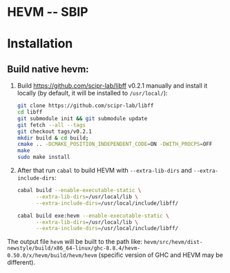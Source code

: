 HEVM -- SBIP
=======================

# Installation
## Build native hevm:

1. Build https://github.com/scipr-lab/libff v0.2.1 manually and install it
   locally (by default, it will be installed to `/usr/local/`):

   ```sh
   git clone https://github.com/scipr-lab/libff
   cd libff
   git submodule init && git submodule update
   git fetch --all --tags
   git checkout tags/v0.2.1
   mkdir build & cd build;
   cmake .. -DCMAKE_POSITION_INDEPENDENT_CODE=ON -DWITH_PROCPS=OFF
   make
   sudo make install
   ```

2. After that run `cabal` to build HEVM with `--extra-lib-dirs` and
        `--extra-include-dirs`:

   ```sh
   cabal build --enable-executable-static \
         --extra-lib-dirs=/usr/local/lib \
         --extra-include-dirs=/usr/local/include/libff/

   cabal build exe:hevm --enable-executable-static \
         --extra-lib-dirs=/usr/local/lib \
         --extra-include-dirs=/usr/local/include/libff/
   ```

The output file `hevm` will be built to the path like:
`hevm/src/hevm/dist-newstyle/build/x86_64-linux/ghc-8.8.4/hevm-0.50.0/x/hevm/build/hevm/hevm`
(specific version of GHC and HEVM may be different).
